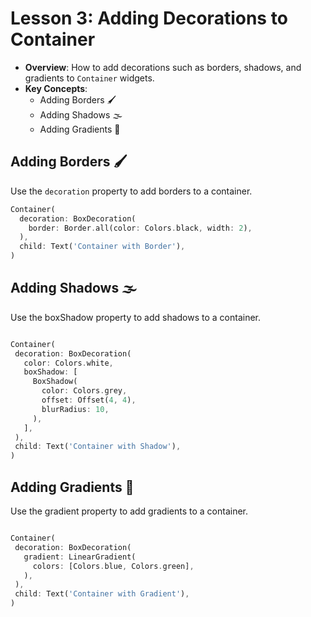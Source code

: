 
# Lesson 3: Adding Decorations to Container

- **Overview**: How to add decorations such as borders, shadows, and gradients to `Container` widgets.
- **Key Concepts**:
  - Adding Borders 🖌️
  - Adding Shadows 🌫️
  - Adding Gradients 🌈

## Adding Borders 🖌️

Use the `decoration` property to add borders to a container.

  ```dart
  Container(
    decoration: BoxDecoration(
      border: Border.all(color: Colors.black, width: 2),
    ),
    child: Text('Container with Border'),
  )
   ```

## Adding Shadows 🌫️

Use the boxShadow property to add shadows to a container.

 ``` dart

Container(
  decoration: BoxDecoration(
    color: Colors.white,
    boxShadow: [
      BoxShadow(
        color: Colors.grey,
        offset: Offset(4, 4),
        blurRadius: 10,
      ),
    ],
  ),
  child: Text('Container with Shadow'),
)
 ```

## Adding Gradients 🌈

Use the gradient property to add gradients to a container.

 ```dart

Container(
  decoration: BoxDecoration(
    gradient: LinearGradient(
      colors: [Colors.blue, Colors.green],
    ),
  ),
  child: Text('Container with Gradient'),
)
 ```
